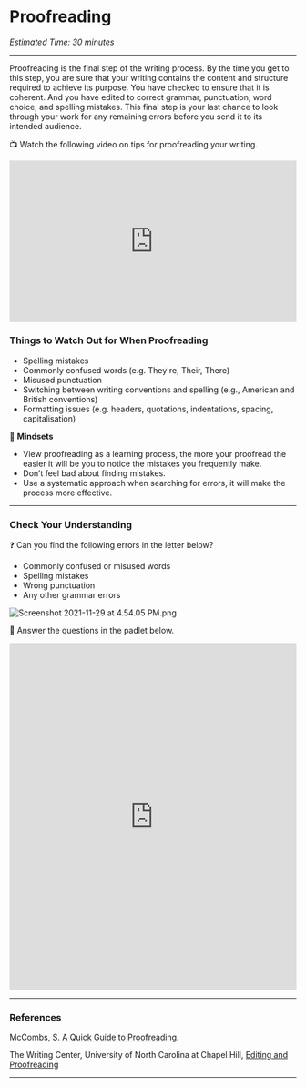 # Proofreading

*Estimated Time: 30 minutes*

---

Proofreading is the final step of the writing process. By the time you get to this step, you are sure that your writing contains the content and structure required to achieve its purpose. You have checked to ensure that it is coherent. And you have edited to correct grammar, punctuation, word choice, and spelling mistakes. This final step is your last chance to look through your work for any remaining errors before you send it to its intended audience.

<aside>

📺 Watch the following video on tips for proofreading your writing.

</aside>

<div style="position: relative; padding-bottom: 56.25%; height: 0;"><iframe src="https://www.youtube.com/embed/sCWkeAhBoe8" title="YouTube video player" frameborder="0" allow="accelerometer; autoplay; clipboard-write; encrypted-media; gyroscope; picture-in-picture" allowfullscreen style="position: absolute; top: 0; left: 0; width: 100%; height: 100%;"></iframe></div>

### Things to Watch Out for When Proofreading

- Spelling mistakes
- Commonly confused words (e.g. They're, Their, There)
- Misused punctuation
- Switching between writing conventions and spelling (e.g., American and British conventions)
- Formatting issues (e.g. headers, quotations, indentations, spacing, capitalisation)

🧠 **Mindsets**

- View proofreading as a learning process, the more your proofread the easier it will be you to notice the mistakes you frequently make.
- Don’t feel bad about finding mistakes.
- Use a systematic approach when searching for errors, it will make the process more effective.

---

### Check Your Understanding

<aside>

❓ Can you find the following errors in the letter below?

- Commonly confused or misused words
- Spelling mistakes
- Wrong punctuation
- Any other grammar errors

</aside>

![Screenshot 2021-11-29 at 4.54.05 PM.png](/communicating-for-success/revising-editing-proofreading/proofreading/screenshot-2021-11-29-at-4.54.05-pm.png)

<aside>

💬 Answer the questions in the padlet below.

</aside>

<div style="border:1px solid rgba(0,0,0,0.1);border-radius:2px;box-sizing:border-box;overflow:hidden;position:relative;width:100%;background:#F4F4F4"><iframe src="https://padlet.com/curriculumpad/jqg2umgu1bh51lxl" frameborder="0" allow="camera;microphone;geolocation" style="width:100%;height:608px;display:block;padding:0;margin:0"></iframe></div>

---

### References

McCombs, S. [A Quick Guide to Proofreading](https://www.scribbr.com/language-rules/what-is-proofreading/). 

The Writing Center, University of North Carolina at Chapel Hill, [Editing and Proofreading](https://writingcenter.unc.edu/tips-and-tools/editing-and-proofreading/)

---
